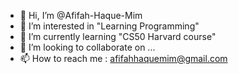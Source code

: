 - 👋 Hi, I’m @Afifah-Haque-Mim
- 👀 I’m interested in "Learning Programming"
- 🌱 I’m currently learning "CS50 Harvard course"
- 💞️ I’m looking to collaborate on ...
- 📫 How to reach me : afifahhaquemim@gmail.com

<!---
Afifah-Haque-Mim/Afifah-Haque-Mim is a ✨ special ✨ repository because its `README.md` (this file) appears on your GitHub profile.
You can click the Preview link to take a look at your changes.
--->

